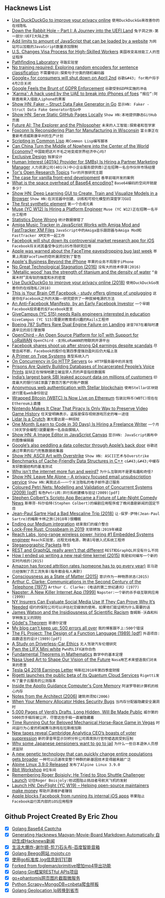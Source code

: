 ## Hacknews List


- [Use DuckDuckGo to improve your privacy online](https://duckduckgo.com/app)  `使用DuckDuckGo来改善你的在线隐私`
- [Down the Rabbit Hole – Part I: A Journey into the UEFI Land](https://erfur.github.io/down_the_rabbit_hole_pt1/)  `兔子洞之旅-第一部分:UEFI大陆之旅`
- [Add limits to amount of JavaScript that can be loaded by a website](https://bugs.webkit.org/show_bug.cgi?id=194028)  `为网站可以加载的JavaScript数量添加限制`
- [U.S. Changes Visa Process for High-Skilled Workers](https://www.wsj.com/articles/u-s-changes-visa-process-for-high-skilled-workers-11548879868)  `美国改变高技能工人的签证程序`
- [Pathfinding Laboratory](https://github.com/rvhuang/pathfinding-lab)  `寻路实验室`
- [No training required: Exploring random encoders for sentence classification](https://code.fb.com/ml-applications/random-encoders/)  `不需要培训:探索句子分类的随机编码器`
- [Google&#43; for consumers will shut down on April 2nd](https://techcrunch.com/2019/01/30/google-for-consumers-will-shut-down-on-april-2nd/)  `谷歌&#43; for用户将于4月2日关闭`
- [Google Feels the Brunt of GDPR Enforcement](https://www.saiglobal.com/en-au/news_and_resources/industry_news/google_feels_the_brunt_of_gdpr_enforcement/)  `谷歌受到GDPR实施的冲击`
- [&#39;Karma&#39;: A hack used by the UAE to break into iPhones of foes](https://www.reuters.com/investigates/special-report/usa-spying-karma/)  `“报应”:阿联酋用来入侵敌人iphone的黑客`
- [Show HN: Faker – Struct Data Fake Generator in Go](https://github.com/bxcodec/faker)  `显示HN: Faker - Struct Data Fake Generator在Go中`
- [Show HN: Serve Static GitHub Pages Locally](https://github.com/CurtisLusmore/ghp)  `Show HN:本地提供静态GitHub页面`
- [Future AI: The Explorer and the Philosopher](https://www.centauri-dreams.org/2019/01/29/future-ai-the-explorer-and-the-philosopher/)  `未来的人工智能:探索者和哲学家`
- [Foxconn Is Reconsidering Plan for Manufacturing in Wisconsin](https://www.nytimes.com/2019/01/30/business/foxconn-wisconsin-manufacturing.html)  `富士康正在重新考虑威斯康辛州的生产计划`
- [Scripting in Common Lisp](https://ebzzry.io/en/script-lisp/)  `用Common Lisp编写脚本`
- [Can China Turn the Middle of Nowhere into the Center of the World Economy?](https://www.nytimes.com/interactive/2019/01/29/magazine/china-globalization-kazakhstan.html)  `中国能把这片不毛之地变成世界经济中心吗?`
- [Exclusive Design](https://exclusive-design.vasilis.nl/)  `独家设计`
- [Human Interest (401(k) Provider for SMBs) Is Hiring a Partner Marketing Manager](https://humaninterest.com/careers)  `人力资源公司(401(k)中小企业服务提供商)正在招聘一名合作伙伴市场经理`
- [Tor&#39;s Open Research Topics](https://blog.torproject.org/tors-open-research-topics-2018-edition)  `Tor的开放研究主题`
- [The case for vanilla front-end development](https://pushdata.io/blog/1)  `香草前端开发的案例`
- [What is the space overhead of Base64 encoding?](https://lemire.me/blog/2019/01/30/what-is-the-space-overhead-of-base64-encoding/)  `Base64编码的空间开销是多少?`
- [Show HN: Deep Learning GUI to Create, Train and Visualize Models in a Browser](https://beta.aifiddle.io/)  `Show HN:在浏览器中创建、训练和可视化模型的深度学习GUI`
- [The first synthetic element](https://www.nature.com/articles/d41586-019-00236-4)  `第一个合成元素`
- [Muse (YC W12) Is Hiring a Platform Engineer](https://www.themuse.com/jobs/themuse/platform-engineer)  `Muse (YC W12)正在招聘一名平台工程师`
- [Statistics Done Wrong](https://www.statisticsdonewrong.com)  `统计数据做错了`
- [Amiga Music Tracker in JavaScript Works with Amiga Mod and FastTracker XM Files](https://www.stef.be/bassoontracker/)  `JavaScript中的Amiga音乐跟踪器与Amiga Mod和FastTracker XM文件一起工作`
- [Facebook will shut down its controversial market research app for iOS](https://www.theverge.com/facebook/2019/1/30/18203349/facebook-research-app-apple-shutdown)  `Facebook将关闭其备受争议的iOS市场研究应用`
- [Apple was warned about the FaceTime eavesdropping bug last week](https://www.theverge.com/2019/1/29/18202398/apple-facetime-bug-warned-eavesdropping)  `苹果上周就FaceTime的窃听漏洞受到了警告`
- [Apple&#39;s Business Beyond the iPhone](https://www.bloomberg.com/news/articles/2019-01-30/apple-shares-rally-as-company-outlines-life-beyond-the-iphone)  `苹果的业务不局限于iPhone`
- [No Great Technological Stagnation (2016)](https://nintil.com/2016/04/25/no-great-technological-stagnation/)  `没有大的技术停滞(2016)`
- [&#39;Metallic wood&#39; has the strength of titanium and the density of water](https://www.sciencedaily.com/releases/2019/01/190128125314.htm)  `“金属木材”具有钛的强度和水的密度`
- [Use DuckDuckGo to improve your privacy online (2018)](https://spreadprivacy.com/privacy-simplified/)  `使用DuckDuckGo改善你的在线隐私(2018)`
- [This is Your Brain Off Facebook - study offers glimpse of unplugging](https://www.nytimes.com/2019/01/30/health/facebook-psychology-health.html)  `这是你在Facebook之外的大脑——研究提供了一种拔掉电源的方法`
- [An Anti-Facebook Manifesto, by an Early Facebook Investor](https://www.nytimes.com/2019/01/29/books/review/roger-mcnamee-zucked.html)  `一个早期Facebook投资者的反Facebook宣言`
- [GiveCampus (YC S15) needs Rails engineers interested in education](https://www.givecampus.com/careers#engineering)  `GiveCampus (YC S15)需要对教育感兴趣的Rails工程师`
- [Boeing 787 Suffers Rare Dual Engine Failure on Landing](https://thepointsguy.com/news/boeing-787-suffers-rare-dual-engine-failure-on-landing/)  `波音787在着陆时遭遇罕见的双引擎故障`
- [OpenChird – An Open Source Platform for IoT with Support for LoRaWAN](https://openchirp.io/)  `OpenChird -支持LoRaWAN的物联网开源平台`
- [Facebook shares shoot up after strong Q4 earnings despite scandals](https://techcrunch.com/2019/01/30/facebook-earnings-q4-2018/)  `尽管丑闻不断，Facebook的股价在第四季度强劲盈利后仍大幅上涨`
- [A Primer on Type Systems](https://www.cs.uaf.edu/users/chappell/public_html/class/2018_spr/cs331/docs/types_primer.html)  `类型系统入门`
- [On Concurrency in Go HTTP Servers](https://eli.thegreenplace.net/2019/on-concurrency-in-go-http-servers/)  `Go HTTP服务器中的并发性`
- [Prisons Are Quietly Building Databases of Incarcerated People’s Voice Prints](https://theintercept.com/2019/01/30/prison-voice-prints-databases-securus/)  `监狱正在悄悄地建立被监禁人员的声音指纹数据库`
- [India’s largest bank SBI leaked account data on millions of customers](https://techcrunch.com/2019/01/30/state-bank-india-data-leak/)  `印度最大的银行SBI泄露了数百万客户的账户数据`
- [Anonymous web authentication with Stellar blockchain](https://evilmartians.com/chronicles/anonymous-web-authentication-with-stellar-blockchain)  `使用Stellar区块链进行匿名web身份验证`
- [Wrapped Bitcoin (WBTC) Is Now Live on Ethereum](https://blog.kyber.network/wbtc-is-now-live-on-ethereum-4b4e2d1ef76f)  `包装比特币(WBTC)现在在Ethereum上直播`
- [Nintendo Makes It Clear That Piracy Is Only Way to Preserve Video Game History](https://motherboard.vice.com/en_us/article/wjm5kw/nintendo-makes-it-clear-that-piracy-is-the-only-way-to-preserve-video-game-history)  `任天堂明确表示，盗版是保存视频游戏历史的唯一途径`
- [Lidar Is a Crutch](https://lidarmag.com/2019/01/27/elon-musk-is-right-lidar-is-a-crutch/)  `激光雷达是一种拐杖`
- [One Month (Learn to Code in 30 Days) Is Hiring a Freelance Writer](https://docs.google.com/document/d/1CQARzHz891hKkpoHpJGsLP16D3JUM-gm7ZEaUoh2BKs/edit#)  `一个月(30天学会编程)就要雇佣一名自由撰稿人`
- [Show HN: A Image Editor in JavaScript Canvas](https://github.com/victorqribeiro/photoEditor)  `显示HN: JavaScript画布中的图像编辑器`
- [Google’s also peddling a data collector through Apple’s back door](https://techcrunch.com/2019/01/30/googles-also-peddling-a-data-collector-through-apples-back-door/)  `谷歌还通过苹果的后门兜售数据收集器`
- [Show HN: ASCII Art with Overstrike](https://github.com/hughpyle/ASR33/blob/master/asciiart/README.md)  `Show HN: ASCII艺术与Overstrike`
- [Benchmarks of Cache-Friendly Data Structures in C&#43;&#43;](https://tylerayoung.com/2019/01/29/benchmarks-of-cache-friendly-data-structures-in-c/)  `c&#43;&#43;中缓存友好数据结构的基准测试`
- [Why isn&#39;t the internet more fun and weird?](https://jarredsumner.com/codeblog/)  `为什么互联网不是更有趣和奇怪?`
- [Show HN: Leave Me Alone – A privacy focused email unsubscription service](https://leavemealone.xyz)  `Show HN:离我远点——一个关注隐私的电子邮件退订服务`
- [Coloured Petri Nets: Modelling and Validation of Concurrent Systems (2009) [pdf]](https://artamonoviv.ru/wp-content/uploads/2016/08/Coloured_Petri_Nets_modeling_and_validation_of_concurrent_systems__2009.pdf)  `有色Petri网:并行系统建模与验证(2009)[pdf]`
- [Stephen Colbert&#39;s Scripto App Became a Fixture of Late-Night Comedy News](https://www.newyorker.com/tech/annals-of-technology/how-scripto-the-app-that-stephen-colbert-helped-build-became-a-fixture-of-late-night-comedy-news)  `斯蒂芬·科尔伯特(Stephen Colbert)的编剧应用程序成了晚间喜剧新闻的固定节目`
- [Jean-Paul Sartre Had a Bad Mescaline Trip (2018)](http://www.openculture.com/2018/07/jean-paul-sartre-bad-mescaline-trip-hallucinated-years-followed-crabs.html)  `让·保罗·萨特(Jean-Paul Sartre)的梅斯卡林之旅(2018年)很糟糕`
- [Ending our Medium integration](https://write.as/blog/ending-our-medium-integration)  `结束我们的媒介整合`
- [Lock-Free Rust: Crossbeam in 2019](https://stjepang.github.io/2019/01/29/lock-free-rust-crossbeam-in-2019.html)  `无锁锈蚀:2019年横梁`
- [Reach Labs, long-range wireless power, hiring #1 Embedded Systems engineer](https://jobs.lever.co/reachlabs)  `Reach实验室，远程无线电源，聘请1号嵌入式系统工程师`
- [Steganographic Packets](https://vimist.github.io/2019/01/30/Steganographic-Packets.html)  `隐包`
- [REST and GraphQL really aren&#39;t that different](https://github.com/tylerbuchea/graphqless)  `REST和GraphQL并没有什么不同`
- [How I ended up writing a new real-time kernel (2015)](https://dmitryfrank.com/articles/how_i_ended_up_writing_my_own_kernel)  `我是如何编写一个新的实时内核的(2015)`
- [Amazon has forced attrition rates (someone has to go every year)](https://www.reddit.com/r/cscareerquestions/comments/al2p6q/7_months_into_fang_company_want_out/efad55p/)  `亚马逊已经强制了员工流失率(每年都会有人离职)`
- [Consciousness as a State of Matter (2015)](https://arxiv.org/abs/1401.1219)  `意识作为一种物质状态(2015)`
- [Arthur C. Clarke: Communications in the Second Century of the Telephone (1977)](https://paleotronic.com/2019/01/30/arthur-c-clarke-communications-in-the-second-century-of-the-telephone-1977/)  `Arthur C. Clarke:《电话的第二世纪通讯》(1977)`
- [Napster: A New Killer Internet App (1999)](https://evolt.org/node/564)  `Napster:一个新的杀手级互联网应用(1999)`
- [NY Insurers Can Evaluate Social Media Use If They Can Prove Why It’s Needed](https://www.wsj.com/articles/new-york-insurers-can-evaluate-your-social-media-useif-they-can-prove-why-its-needed-11548856802)  `纽约的保险公司可以评估社交媒体的使用，如果他们能证明为什么需要的话`
- [James Watson and the Insidiousness of Scientific Racism](https://www.wired.com/story/james-watson-and-scientific-racism/)  `詹姆斯·沃森和科学种族主义的阴险`
- [Gödel&#39;s Theorem](http://bactra.org/notebooks/godels-theorem.html)  `哥德尔定理`
- [My blog can’t keep up: 500 errors all over](https://lemire.me/blog/2019/01/31/my-blog-cant-keep-up-500-errors-all-over/)  `我的博客跟不上:500个错误`
- [The FL Project: The Design of a Function Language (1989) [pdf]](https://theory.stanford.edu/~aiken/publications/trs/FLProject.pdf)  `外语项目:函数语言的设计(1989)[pdf]`
- [A Study on Driverless-Car Ethics](https://www.newyorker.com/science/elements/a-study-on-driverless-car-ethics-offers-a-troubling-look-into-our-values)  `无人驾驶汽车伦理研究`
- [Pwn the LIFX Mini white](https://limitedresults.com/2019/01/pwn-the-lifx-mini-white/)  `Pwn的LIFX迷你白色`
- [Fundamental Theorems in Mathematics](https://arxiv.org/abs/1807.08416)  `数学中的基本定理`
- [Nasa Used Art to Shape Our Vision of the Future](https://www.artsy.net/article/artsy-editorial-nasa-art-shape-vision-future)  `Nasa用艺术来塑造我们对未来的愿景`
- [Tesla Q4 2018 Earnings Letter](http://ir.tesla.com/static-files/0b913415-467d-4c0d-be4c-9225c2cb0ae0)  `特斯拉2018年第四季度财报`
- [Rigetti launches the public beta of its Quantum Cloud Services](https://techcrunch.com/2019/01/30/rigetti-launches-the-public-beta-of-its-quantum-cloud-services/)  `Rigetti发布了量子云服务的公测版本`
- [Inside the Apollo Guidance Computer&#39;s Core Memory](http://www.righto.com/2019/01/inside-apollo-guidance-computers-core.html)  `阿波罗导航计算机的核心内存`
- [Notes from the Architect (2006)](http://varnish-cache.org/docs/trunk/phk/notes.html)  `建筑师须知(2006)`
- [When Your Memory Allocator Hides Security Bugs](https://blog.fuzzing-project.org/65-When-your-Memory-Allocator-hides-Security-Bugs.html)  `当内存分配器隐藏安全漏洞时`
- [5,000 Pages of Verdi’s Drafts, Long Hidden, Will Be Made Public](https://www.nytimes.com/2019/01/25/arts/music/verdi-papers-italy.html)  `威尔第的5000页手稿将被公开，尽管这些手稿一直被隐藏着`
- [Time Running Out for Beloved Mechanical Horse-Race Game in Vegas](https://www.atlasobscura.com/articles/what-is-sigma-derby)  `时间运行为心爱的机械赛马游戏在拉斯维加斯`
- [New tapes reveal Cambridge Analytica CEO’s boasts of voter suppression](https://www.opendemocracy.net/brexitinc/paul-hilder/they-were-planning-on-stealing-election-explosive-new-tapes-reveal-cambridg)  `新的录音带显示剑桥分析公司首席执行官吹嘘选民受到压制`
- [Why some Japanese pensioners want to go to jail](https://www.bbc.co.uk/news/stories-47033704)  `为什么一些日本退休人员想进监狱`
- [A new genetic technology that can quickly change entire populations gets broader](http://nautil.us/issue/68/context/gene-drives-reach-mammals)  `一种可以迅速改变整个种群的新基因技术变得越来越广泛`
- [Alpine Linux 3.9.0 Released](https://alpinelinux.org/posts/Alpine-3.9.0-released.html)  `发布了Alpine Linux 3.9.0`
- [8bit Workshop](https://8bitworkshop.com/)  `8位车间`
- [Remembering Roger Boisjoly: He Tried to Stop Shuttle Challenger Launch](https://www.npr.org/sections/thetwo-way/2012/02/06/146490064/remembering-roger-boisjoly-he-tried-to-stop-shuttle-challenger-launch)  `记住Roger Boisjoly:他试图阻止挑战者号航天飞机的发射`
- [Launch HN: DevFlight (YC W19) – Helping open-source maintainers make money](item?id=19037467)  `帮助开源维护者赚钱`
- [Apple blocks Facebook from running its internal iOS apps](https://www.theverge.com/2019/1/30/18203551/apple-facebook-blocked-internal-ios-apps)  `苹果阻止Facebook运行其内部的iOS应用程序`

## Github Project Created By Eric Zhou

- [x] [Golang Base64 Captcha](https://github.com/mojocn/base64Captcha)
- [x] [Generating Hacknews Maoyan-Movie-Board Markdown Automatically 自动生成Hacknews新闻](https://github.com/dejavuzhou/md-genie)
- [x] [生活大爆炸-谢尔顿-剪刀石头布-百度智能音箱](https://github.com/mojocn/dueros-bang-game)
- [x] [Golang Beego网站 mojotv.cn](https://github.com/mojocn/www.mojotv.cn)
- [x] [使用go标准库,log信息到钉钉群](https://github.com/mojocn/dooger)
- [x] [Forked from fogleman/primitive增加mp4导出功能](https://github.com/mojocn/primitive)
- [x] [Golang Gin框架RESTful APIs项目](https://github.com/JJJJJJJerk/ezier-golang-web-api-framework)
- [x] [go+phantomjs网页图片截取微服务](https://github.com/mojocn/screen_shot)
- [x] [Python Scrapy+MongoDB+cnbeta爬虫样板](https://github.com/mojocn/scrapy_mongodb_boilerplate_cnbeta)
- [x] [Golang Geolocation Ip转换到省市](https://github.com/mojocn/ip2location)